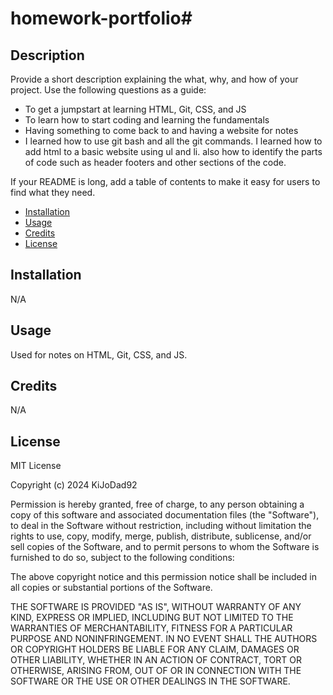 # homework-portfolio# <Prework Study Guide Webpage>

## Description

Provide a short description explaining the what, why, and how of your project. Use the following questions as a guide:

- To get a jumpstart at learning HTML, Git, CSS, and JS
- To learn how to start coding and learning the fundamentals 
- Having something to come back to and having a website for notes
- I learned how to use git bash and all the git commands. I learned how to add html to a basic website using ul and li. also how to identify the parts of code such as header footers and other sections of the code.

If your README is long, add a table of contents to make it easy for users to find what they need.

- [Installation](#installation)
- [Usage](#usage)
- [Credits](#credits)
- [License](#license)

## Installation

N/A

## Usage

Used for notes on HTML, Git, CSS, and JS. 

## Credits

N/A

## License
 
MIT License

Copyright (c) 2024 KiJoDad92

Permission is hereby granted, free of charge, to any person obtaining a copy
of this software and associated documentation files (the "Software"), to deal
in the Software without restriction, including without limitation the rights
to use, copy, modify, merge, publish, distribute, sublicense, and/or sell
copies of the Software, and to permit persons to whom the Software is
furnished to do so, subject to the following conditions:

The above copyright notice and this permission notice shall be included in all
copies or substantial portions of the Software.

THE SOFTWARE IS PROVIDED "AS IS", WITHOUT WARRANTY OF ANY KIND, EXPRESS OR
IMPLIED, INCLUDING BUT NOT LIMITED TO THE WARRANTIES OF MERCHANTABILITY,
FITNESS FOR A PARTICULAR PURPOSE AND NONINFRINGEMENT. IN NO EVENT SHALL THE
AUTHORS OR COPYRIGHT HOLDERS BE LIABLE FOR ANY CLAIM, DAMAGES OR OTHER
LIABILITY, WHETHER IN AN ACTION OF CONTRACT, TORT OR OTHERWISE, ARISING FROM,
OUT OF OR IN CONNECTION WITH THE SOFTWARE OR THE USE OR OTHER DEALINGS IN THE
SOFTWARE.
